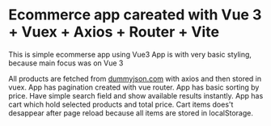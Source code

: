 # Ecommerce app careated with Vue 3 + Vuex + Axios + Router + Vite

This is simple ecommerse app using Vue3
App is with very basic styling, because main focus was on Vue 3

All products are fetched from [dummyjson.com](https://dummyjson.com/) with axios and then stored in vuex.
App has pagination created with vue router.
App has basic sorting by price.
Have simple search field and show available results instantly.
App has cart which hold selected products and total price. Cart items does't desappear after page reload because all items are stored in localStorage.

